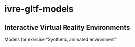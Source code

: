 # ivre-gltf-models
## Interactive Virtual Reality Environments 

Models for exercise “Synthetic, animated environment”
